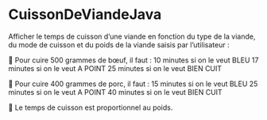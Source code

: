 # CuissonDeViandeJava
Afficher le temps de cuisson d’une viande en fonction du type de la viande, du mode de
cuisson et du poids de la viande saisis par l’utilisateur :

 Pour cuire 500 grammes de bœuf, il faut :
10 minutes si on le veut BLEU
17 minutes si on le veut A POINT
25 minutes si on le veut BIEN CUIT

 Pour cuire 400 grammes de porc, il faut :
15 minutes si on le veut BLEU
25 minutes si on le veut A POINT
40 minutes si on le veut BIEN CUIT

 Le temps de cuisson est proportionnel au poids.

